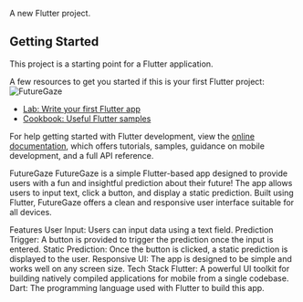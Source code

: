 A new Flutter project.

## Getting Started

This project is a starting point for a Flutter application.

A few resources to get you started if this is your first Flutter project:
![FutureGaze](https://github.com/user-attachments/assets/8b2ce2ea-203a-4bf7-a3bb-bd54a87c87d6)

- [Lab: Write your first Flutter app](https://docs.flutter.dev/get-started/codelab)
- [Cookbook: Useful Flutter samples](https://docs.flutter.dev/cookbook)

For help getting started with Flutter development, view the
[online documentation](https://docs.flutter.dev/), which offers tutorials,
samples, guidance on mobile development, and a full API reference.

FutureGaze
FutureGaze is a simple Flutter-based app designed to provide users with a fun and insightful prediction about their future! The app allows users to input text, click a button, and display a static prediction. Built using Flutter, FutureGaze offers a clean and responsive user interface suitable for all devices.

Features
User Input: Users can input data using a text field.
Prediction Trigger: A button is provided to trigger the prediction once the input is entered.
Static Prediction: Once the button is clicked, a static prediction is displayed to the user.
Responsive UI: The app is designed to be simple and works well on any screen size.
Tech Stack
Flutter: A powerful UI toolkit for building natively compiled applications for mobile from a single codebase.
Dart: The programming language used with Flutter to build this app.
